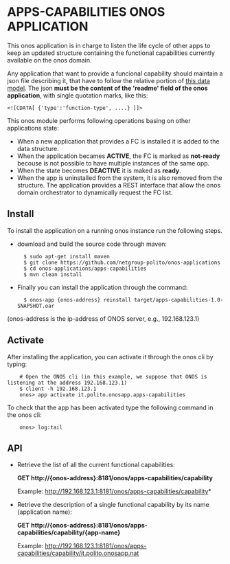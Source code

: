 # APPS-CAPABILITIES ONOS APPLICATION

This onos application is in charge to listen the life cycle of other apps to keep an updated structure containing the functional capabilities currently available on the onos domain.

Any application that want to provide a funcional capability should maintain a json file describing it, that have to follow the relative portion of [this data model](https://github.com/netgroup-polito/frog4-domain-data-model).
The json **must be the content of the 'readme' field of the onos application**, with single quotation marks, like this:

    <![CDATA[ {'type':'function-type', ....} ]]>

This onos module performs following operations basing on other applications state:
- When a new application that provides a FC is installed it is added to the data structure.
- When the application becames **ACTIVE**, the FC is marked as **not-ready** becouse is not possible to have multiple instances of the same opp.
- When the state becomes **DEACTIVE** it is maked as **ready**.
- When the app is uninstalled from the system, it is also removed from the structure.
The application provides a REST interface that allow the onos domain orchestrator to dynamically request the FC list.

## Install
To install the application on a running onos instance run the following steps.

- download and build the source code through maven:

        $ sudo apt-get install maven
        $ git clone https://github.com/netgroup-polito/onos-applications
        $ cd onos-applications/apps-capabilities
        $ mvn clean install

- Finally you can install the application through the command:

        $ onos-app {onos-address} reinstall target/apps-capabilities-1.0-SNAPSHOT.oar

(onos-address is the ip-address of ONOS server, e.g., 192.168.123.1)


## Activate
After installing the application, you can activate it through the onos cli by typing:

        # Open the ONOS cli (in this example, we suppose that ONOS is listening at the address 192.168.123.1)
        $ client -h 192.168.123.1
        onos> app activate it.polito.onosapp.apps-capabilities

To check that the app has been activated type the following command in the onos cli:

        onos> log:tail


## API

- Retrieve the list of all the current functional capabilities:

    **GET http://{onos-address}:8181/onos/apps-capabilities/capability**
    
  Example: http://192.168.123.1:8181/onos/apps-capabilities/capability*

- Retrieve the description of a single functional capability by its name (application name):

    **GET http://{onos-address}:8181/onos/apps-capabilities/capability/{app-name}**
    
    Example: http://192.168.123.1:8181/onos/apps-capabilities/capability/it.polito.onosapp.nat
